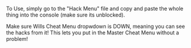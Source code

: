 To Use, simply go to the "Hack Menu" file and copy and paste the whole thing into the console (make sure its unblocked).

Make sure Wills Cheat Menu dropwdown is DOWN, meaning you can see the hacks from it!
This lets you put in the Master Cheat Menu without a problem!
